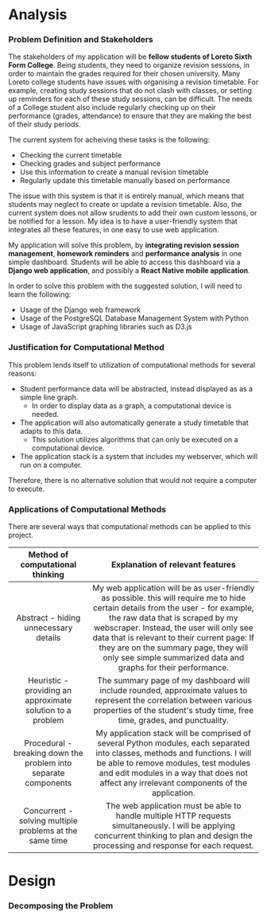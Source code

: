 # Analysis

### Problem Definition and Stakeholders

The stakeholders of my application will be **fellow students of Loreto Sixth Form College**.
Being students, they need to organize revision sessions, in order to maintain the grades required
for their chosen university. Many Loreto college students have issues with organising a revision
timetable. For example, creating study sessions that do not clash with classes, or setting up
reminders for each of these study sessions, can be difficult. The needs of a College student also include
regularly checking up on their performance (grades, attendance) to ensure that they are making the
best of their study periods.

The current system for acheiving these tasks is the following:
* Checking the current timetable
* Checking grades and subject performance
* Use this information to create a manual revision timetable
* Regularly update this timetable manually based on performance

The issue with this system is that it is entirely manual, which means that students may neglect to create
or update a revision timetable. Also, the current system does not allow srudents to add their own custom
lessons, or be notified for a lesson. My idea is to have a user-friendly system that integrates all these 
features, in one easy to use web application.

My application will solve this problem, by **integrating revision session management**, **homework
reminders** and **performance analysis** in one simple dashboard. Students will be able to access this
dashboard via a **Django web application**, and possibly a **React Native mobile application**.

In order to solve this problem with the suggested solution, I will need to learn the following:
* Usage of the Django web framework
* Usage of the PostgreSQL Database Management System with Python
* Usage of JavaScript graphing libraries such as D3.js

### Justification for Computational Method

This problem lends itself to utilization of computational methods for several reasons: <br/>

* Student performance data will be abstracted, instead displayed as as a simple line graph.
    * In order to display data as a graph, a computational device is needed.
* The application will also automatically generate a study timetable that adapts to this data.
    * This solution utilizes algorithms that can only be executed on a computational device.
* The application stack is a system that includes my webserver, which will run on a computer.

Therefore, there is no alternative solution that would not require a computer to execute.

### Applications of Computational Methods

There are several ways that computational methods can be applied to this project.

| **Method of computational thinking**  | **Explanation of relevant features** |
|:-------------------------------------:|:------------------------------------:|
| Abstract - hiding unnecessary details | My web application will be as user-friendly as possible. this will require me to hide certain details from the user - for example, the raw data that is scraped by my webscraper. Instead, the user will only see data that is relevant to their current page: If they are on the summary page, they will only see simple summarized data and graphs for their performance. |
| Heuristic - providing an approximate solution to a problem | The summary page of my dashboard will include rounded, approximate values to represent the correlation between various properties of the student's study time, free time, grades, and punctuality. |
| Procedural - breaking down the problem into separate components | My application stack will be comprised of several Python modules, each separated into classes, methods and functions. I will be able to remove modules, test modules and edit modules in a way that does not affect any irrelevant components of the application. |
| Concurrent - solving multiple problems at the same time | The web application must be able to handle multiple HTTP requests simultaneously. I will be applying concurrent thinking to plan and design the processing and response for each request. |

# Design

### Decomposing the Problem

